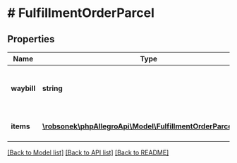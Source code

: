# # FulfillmentOrderParcel

## Properties

Name | Type | Description | Notes
------------ | ------------- | ------------- | -------------
**waybill** | **string** | Waybill number (parcel tracking number). | [optional]
**items** | [**\robsonek\phpAllegroApi\Model\FulfillmentOrderParcelItem[]**](FulfillmentOrderParcelItem.md) | List of parcels&#39; items | [optional]

[[Back to Model list]](../../README.md#models) [[Back to API list]](../../README.md#endpoints) [[Back to README]](../../README.md)
